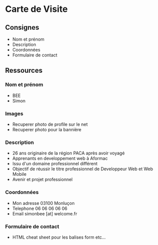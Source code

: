 # Carte de Visite

## Consignes
* Nom et prénom
* Description
* Coordonnées
* Formulaire de contact

## Ressources

### Nom et prénom
* BEE
* Simon

### Images
* Recuperer photo de profile sur le net
* Recuperer photo pour la bannière

### Description
* 26 ans originaire de la région PACA après avoir voyagé
* Apprenants en developpement web à Aformac
* Issu d'un domaine professionnel différent
* Objectif de réussir le titre professionnel de Developpeur Web et Web Mobile
* Avenir et projet professionnel

### Coordonnées
* Mon adresse 03100 Monluçon
* Telephone 06 06 06 06 06
* Email simonbee [at] welcome.fr

### Formulaire de contact
* HTML cheat sheet pour les balises form etc...